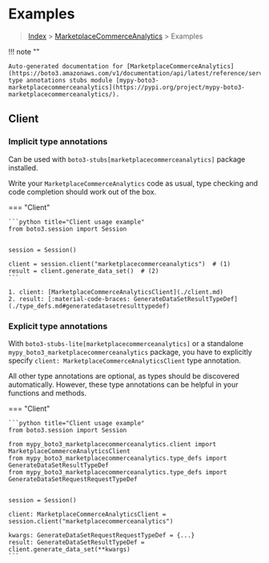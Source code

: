 # Examples

> [Index](../README.md) > [MarketplaceCommerceAnalytics](./README.md) > Examples

!!! note ""

    Auto-generated documentation for [MarketplaceCommerceAnalytics](https://boto3.amazonaws.com/v1/documentation/api/latest/reference/services/marketplacecommerceanalytics.html#MarketplaceCommerceAnalytics)
    type annotations stubs module [mypy-boto3-marketplacecommerceanalytics](https://pypi.org/project/mypy-boto3-marketplacecommerceanalytics/).

## Client

### Implicit type annotations

Can be used with `boto3-stubs[marketplacecommerceanalytics]` package installed.

Write your `MarketplaceCommerceAnalytics` code as usual,
type checking and code completion should work out of the box.


=== "Client"

    ```python title="Client usage example"
    from boto3.session import Session


    session = Session()

    client = session.client("marketplacecommerceanalytics")  # (1)
    result = client.generate_data_set()  # (2)
    ```

    1. client: [MarketplaceCommerceAnalyticsClient](./client.md)
    2. result: [:material-code-braces: GenerateDataSetResultTypeDef](./type_defs.md#generatedatasetresulttypedef) 






### Explicit type annotations

With `boto3-stubs-lite[marketplacecommerceanalytics]`
or a standalone `mypy_boto3_marketplacecommerceanalytics` package, you have to explicitly specify `client: MarketplaceCommerceAnalyticsClient` type annotation.

All other type annotations are optional, as types should be discovered automatically.
However, these type annotations can be helpful in your functions and methods.


=== "Client"

    ```python title="Client usage example"
    from boto3.session import Session

    from mypy_boto3_marketplacecommerceanalytics.client import MarketplaceCommerceAnalyticsClient
    from mypy_boto3_marketplacecommerceanalytics.type_defs import GenerateDataSetResultTypeDef
    from mypy_boto3_marketplacecommerceanalytics.type_defs import GenerateDataSetRequestRequestTypeDef


    session = Session()

    client: MarketplaceCommerceAnalyticsClient = session.client("marketplacecommerceanalytics")

    kwargs: GenerateDataSetRequestRequestTypeDef = {...}
    result: GenerateDataSetResultTypeDef = client.generate_data_set(**kwargs)
    ```






